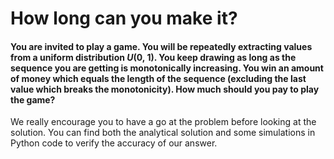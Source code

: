 # How long can you make it?

#### You are invited to play a game. You will be repeatedly extracting values from a uniform distribution *U*(0, 1). You keep drawing as long as the sequence you are getting is monotonically increasing. You win an amount of money which equals the length of the sequence (excluding the last value which breaks the monotonicity). How much should you pay to play the game?

We really encourage you to have a go at the problem before looking at the solution. You can find both the analytical solution and some simulations in Python code to verify the accuracy of our answer.

